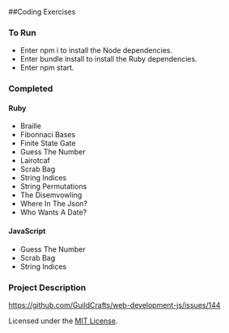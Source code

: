 ##Coding Exercises

### To Run
- Enter npm i to install the Node dependencies.
- Enter bundle install to install the Ruby dependencies.
- Enter npm start.

### Completed
#### Ruby
- Braille
- Fibonnaci Bases
- Finite State Gate
- Guess The Number
- Lairotcaf
- Scrab Bag
- String Indices
- String Permutations
- The Disemvowling
- Where In The Json?
- Who Wants A Date?

#### JavaScript
- Guess The Number
- Scrab Bag
- String Indices

### Project Description
https://github.com/GuildCrafts/web-development-js/issues/144

<!-- LICENSE -->
Licensed under the [MIT License][mit-license].

[mit-license]: https://github.com/ameliavoncat/CodingExercises/blob/master/LICENSE
